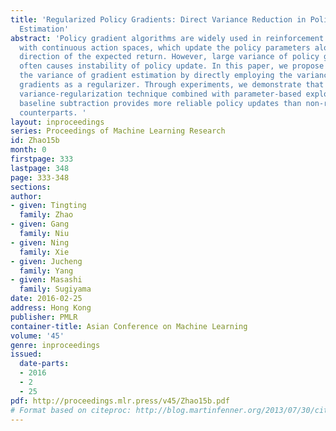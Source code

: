 ```yaml
---
title: 'Regularized Policy Gradients: Direct Variance Reduction in Policy Gradient
  Estimation'
abstract: 'Policy gradient algorithms are widely used in reinforcement learning problems
  with continuous action spaces, which update the policy parameters along the steepest
  direction of the expected return. However, large variance of policy gradient estimation
  often causes instability of policy update. In this paper, we propose to suppress
  the variance of gradient estimation by directly employing the variance of policy
  gradients as a regularizer. Through experiments, we demonstrate that the proposed
  variance-regularization technique combined with parameter-based exploration and
  baseline subtraction provides more reliable policy updates than non-regularized
  counterparts. '
layout: inproceedings
series: Proceedings of Machine Learning Research
id: Zhao15b
month: 0
firstpage: 333
lastpage: 348
page: 333-348
sections: 
author:
- given: Tingting
  family: Zhao
- given: Gang
  family: Niu
- given: Ning
  family: Xie
- given: Jucheng
  family: Yang
- given: Masashi
  family: Sugiyama
date: 2016-02-25
address: Hong Kong
publisher: PMLR
container-title: Asian Conference on Machine Learning
volume: '45'
genre: inproceedings
issued:
  date-parts:
  - 2016
  - 2
  - 25
pdf: http://proceedings.mlr.press/v45/Zhao15b.pdf
# Format based on citeproc: http://blog.martinfenner.org/2013/07/30/citeproc-yaml-for-bibliographies/
---
```

